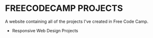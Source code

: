 # FREECODECAMP PROJECTS

A website containing all of the projects I've created in Free Code Camp.

 - Responsive Web Design Projects
